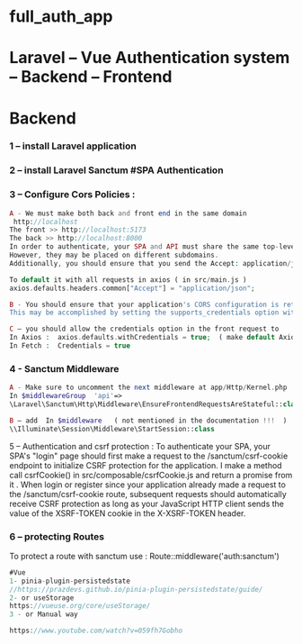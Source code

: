 # full_auth_app



# Laravel – Vue Authentication system – Backend – Frontend

# Backend

### 1 – install Laravel application

### 2 – install Laravel Sanctum #SPA Authentication

### 3 – Configure Cors Policies :

```php
A - We must make both back and front end in the same domain
 http://localhost
The front >> http://localhost:5173
The back >> http://localhost:8000
In order to authenticate, your SPA and API must share the same top-level domain.
However, they may be placed on different subdomains.
Additionally, you should ensure that you send the Accept: application/json header with your request.

To default it with all requests in axios ( in src/main.js )
axios.defaults.headers.common["Accept"] = "application/json";
```

```php
B - You should ensure that your application's CORS configuration is returning the Access-Control-Allow-Credentials header with a value of True.
This may be accomplished by setting the supports_credentials option within your application's config/cors.php configuration file to true.
```

```php
C – you should allow the credentials option in the front request to
In Axios :  axios.defaults.withCredentials = true;  ( make default Axios )
In Fetch :  Credentials = true
```

### 4 - Sanctum Middleware

```php
A - Make sure to uncomment the next middleware at app/Http/Kernel.php
In $middlewareGroup  'api'=>
\Laravel\Sanctum\Http\Middleware\EnsureFrontendRequestsAreStateful::class,
```

```php
B – add  In $middleware   ( not mentioned in the documentation !!!  )
\\Illuminate\Session\Middleware\StartSession::class
```

5 – Authentication and csrf protection :
To authenticate your SPA, your SPA's "login" page should first make a request to the /sanctum/csrf-cookie endpoint to initialize CSRF protection for the application.
I make a method call csrfCookie() in src/composable/csrfCookie.js and return a promise from it .
When login or register since your application already made a request to the /sanctum/csrf-cookie route, subsequent requests should automatically receive CSRF protection as long as your JavaScript HTTP client sends the value of the XSRF-TOKEN cookie in the X-XSRF-TOKEN header.

### 6 – protecting Routes

To protect a route with sanctum use :
Route::middleware('auth:sanctum')


```js
#Vue
1- pinia-plugin-persistedstate
//https://prazdevs.github.io/pinia-plugin-persistedstate/guide/
2- or useStorage
https://vueuse.org/core/useStorage/
3 - or Manual way

https://www.youtube.com/watch?v=059fh7Gobho
```
